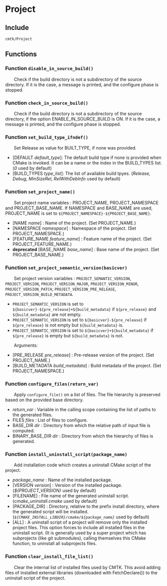 
# Project

## Include
`cmtk/Project`

## Functions
### Function `disable_in_source_build()`

&ensp;&ensp;&ensp;&ensp;Check if the build directory is not a subdirectory of the source directory. If it is the case, a message is printed, and the configure phase is stopped.

### Function `check_in_source_build()`

&ensp;&ensp;&ensp;&ensp;Check if the build directory is not a subdirectory of the source directory, if the option ENABLE_IN_SOURCE_BUILD is ON. If it is the case, a message is printed, and the configure phase is stopped.

### Function `set_build_type_ifndef()`

&ensp;&ensp;&ensp;&ensp;Set Release as value for BUILT_TYPE, if none was provided.

- [DEFAULT *default_type*]: 	The default build type if none is provided when CMake is invoked. It can be a name or the index in the BUILD_TYPES list.  (*0* used by default)
- [BUILD_TYPES *type_list*]:   The list of available build tpyes. (*Release, Debug, MinSizeRel, RelWithDebInfo* used by default)

### Function `set_project_name()`

&ensp;&ensp;&ensp;&ensp;Set project name variables : PROJECT_NAME, PROJECT_NAMESPACE and PROJECT_BASE_NAME.
If NAMESPACE and BASE_NAME are used, PROJECT_NAME is set to `${PROJECT_NAMESPACE}-${PROJECT_BASE_NAME}`.

- [NAME *name*] :  Name of the project. (Set PROJECT_NAME.)
- [NAMESPACE *namespace*] :  Namespace of the project. (Set PROJECT_NAMESPACE.)
- [FEATURE_NAME *feature_name*] :  Feature name of the project. (Set PROJECT_FEATURE_NAME.)
- **deprecated** [BASE_NAME *base_name*] :  Base name of the project. (Set PROJECT_BASE_NAME.)

### Function `set_project_semantic_version(basicver)`

&ensp;&ensp;&ensp;&ensp;Set project version variables : `PROJECT_SEMANTIC_VERSION`, `PROJECT_VERSION`, `PROJECT_VERSION_MAJOR`,
 `PROJECT_VERSION_MINOR`, `PROJECT_VERSION_PATCH`, `PROJECT_VERSION_PRE_RELEASE`, `PROJECT_VERSION_BUILD_METADATA`.
- `PROJECT_SEMANTIC_VERSION` is set to `${basicver}-${pre_release}+${build_metadata}` if `${pre_release}` and `${build_metadata}` are not empty. 
- `PROJECT_SEMANTIC_VERSION` is set to `${basicver}-${pre_release}` if `${pre_release}` is not empty but `${build_metadata}` is. 
- `PROJECT_SEMANTIC_VERSION` is set to `${basicver}+${build_metadata}` if `${pre_release}` is empty but `${build_metadata}` is not.

&ensp;&ensp;&ensp;&ensp;Arguments:
- [PRE_RELEASE *pre_release*] :  Pre-release version of the project. (Set PROJECT_NAME.)
- [BUILD_METADATA *build_metadata*] :  Build metadata of the project. (Set PROJECT_NAMESPACE.)

### Function `configure_files(return_var)`

&ensp;&ensp;&ensp;&ensp;Apply `configure_file()` on a list of files. The file hierarchy is preserved based on the provided base directory.
- *return_var* :  Variable in the calling scope containing the list of paths to the generated files.
- FILES *files* :  List of files to configure.
- BASE_DIR *dir* :  Directory from which the relative path of input file is computed.
- BINARY_BASE_DIR *dir* :  Directory from which the hierarchy of files is generated.

### Function `install_uninstall_script(package_name)`

&ensp;&ensp;&ensp;&ensp;Add installation code which creates a uninstall CMake script of the project.

- *package_name* :  Name of the installed package.
- [VERSION *version*] :  Version of the installed package. (*${PROJECT_VERSION}* used by default)
- [FILENAME] : File name of the generated uninstall script. (*cmake_uninstall.cmake* used by default)
- [PACKAGE_DIR] : Directory, relative to the prefix install directory, where the generated script will be installed. (*`${CMAKE_INSTALL_LIBDIR}/cmake/${package_name}`* used by default)
- [ALL] : A uninstall script of a project will remove only the installed project files. This option forces to include all installed files in the uninstall script. (It is generally used by a super project which has subprojects (like git submodules), calling themselves this CMake function, to uninstall all subprojects files.

### Function `clear_install_file_list()`

&ensp;&ensp;&ensp;&ensp;Clear the internal list of installed files used by CMTK. 
This avoid adding files of installed external libraries (downloaded with FetchDeclare()) to the uninstall script of the project.
